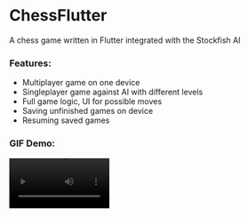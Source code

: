 # ChessFlutter 

A chess game written in Flutter integrated with the Stockfish AI 

### Features: 
- Multiplayer game on one device 
- Singleplayer game against AI with different levels 
- Full game logic, UI for possible moves 
- Saving unfinished games on device 
- Resuming saved games

### GIF Demo: 

<video src='https://skomarov.com/static/storage/chess_demo.mp4' width=180/>